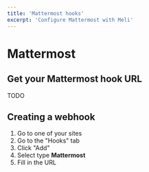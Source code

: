 ```yaml
---
title: 'Mattermost hooks'
excerpt: 'Configure Mattermost with Meli'
---
```


# Mattermost

## Get your Mattermost hook URL

TODO

## Creating a webhook

1. Go to one of your sites
1. Go to the "Hooks" tab
1. Click "Add"
1. Select type **Mattermost**
1. Fill in the URL
